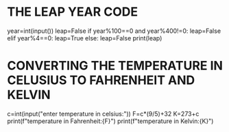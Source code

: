# THE LEAP YEAR CODE
year=int(input())
leap=False
if year%100==0 and year%400!=0:
    leap=False
elif year%4==0:
    leap=True
else:
    leap=False
print(leap)


# CONVERTING THE TEMPERATURE IN CELUSIUS TO FAHRENHEIT AND KELVIN


c=int(input("enter temperature in celsius:"))
F=c*(9/5)+32
K=273+c
print(f"temperature in Fahrenheit:{F}")
print(f"temperature in Kelvin:{K}")
